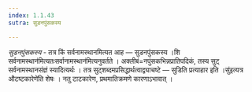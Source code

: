 ```yaml
---
index: 1.1.43
sutra: सुडनपुंसकस्य

---
```

_सुडनपुंसकस्य_ - तत्र किं सर्वनामस्थानमित्यत आह — सुडनपुंसकस्य ।शि सर्वनामस्थान॑मित्यतःसर्वानामस्थान॑मित्यनुवर्तते । अक्लीबं=नपुंसकभिन्नप्रातिपदिकं, तस्य सुट् सर्वनामस्थानसंज्ञं स्यादित्यर्थः । तत्र सुट्शब्दमप्रसिद्धार्थत्वाद्व्याचष्टे — सुडिति प्रत्याहार इति ।सु॑इत्यत्र औटष्टकारेणे॑ति शेषः । नतु टाटकारेण, प्रथमातिक्रमणे कारणाऽभावात् ।